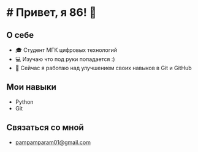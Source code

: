 # # Привет, я 86! 👋

## О себе
- 🎓 Студент МГК цифровых технологий
- 💻 Изучаю что под руки попадается :)
- 🌱 Сейчас я работаю над улучшением своих навыков в Git и GitHub

## Мои навыки
- Python
- Git

## Связаться со мной
- pampamparam01@gmail.com

